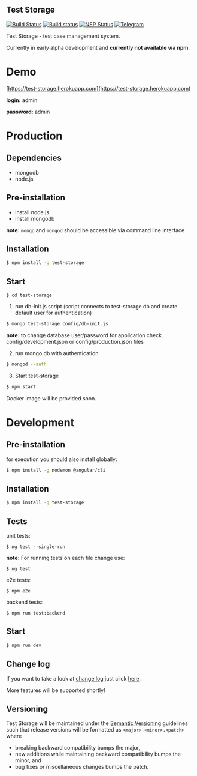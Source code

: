 ## Test Storage
[![Build Status](https://travis-ci.org/test-storage/test-storage.svg?branch=master)](https://travis-ci.org/test-storage/test-storage) [![Build status](https://ci.appveyor.com/api/projects/status/9g6k7px0r3hdbloi?svg=true)](https://ci.appveyor.com/project/pumano/test-storage) [![NSP Status](https://nodesecurity.io/orgs/test-storage/projects/f8157ca4-b754-4a15-9b5f-14bde759d897/badge)](https://nodesecurity.io/orgs/test-storage/projects/f8157ca4-b754-4a15-9b5f-14bde759d897) [![Telegram](https://img.shields.io/badge/telegram-join%20chat-blue.svg?style=flat)](https://telegram.me/joinchat/Dz6MkggusIGwAUb4Qg1hwQ)

Test Storage - test case management system.

Currently in early alpha development and **currently not available via npm**.

Demo
======
[https://test-storage.herokuapp.com](https://test-storage.herokuapp.com)

__login:__ admin

__password:__ admin



Production
======

## Dependencies
- mongodb
- node.js

## Pre-installation

* install node.js
* install mongodb

__note:__ `mongo` and `mongod` should be accessible via command line interface

## Installation

```bash
$ npm install -g test-storage
```

## Start
```
$ cd test-storage
```

1. run db-init.js script (script connects to test-storage db and create default user for authentication)

```bash
$ mongo test-storage config/db-init.js
```

__note:__ to change database user/password for application check config/development.json or config/production.json files

2. run mongo db with authentication

```bash
$ mongod --auth
```

3. Start test-storage

```bash
$ npm start
```

Docker image will be provided soon.



Development
======

## Pre-installation
for execution you should also install globally:
```bash
$ npm install -g nodemon @angular/cli
```

## Installation

```bash
$ npm install -g test-storage
```

## Tests

unit tests:
```
$ ng test --single-run
```
__note:__ For running tests on each file change use:
```
$ ng test
```

e2e tests:
```
$ npm e2e
```

backend tests:
```
$ npm run test:backend
```

## Start

```bash
$ npm run dev
```

## Change log
If you want to take a look at [change log](https://github.com/pumano/test-storage/blob/master/CHANGELOG.md) just click [here](https://github.com/pumano/test-storage/blob/master/CHANGELOG.md).

More features will be supported shortly!

## Versioning
Test Storage will be maintained under the [Semantic Versioning](http://semver.org)
guidelines such that release versions will be formatted as `<major>.<minor>.<patch>`
where

* breaking backward compatibility bumps the major,
* new additions while maintaining backward compatibility bumps the minor, and
* bug fixes or miscellaneous changes bumps the patch.
